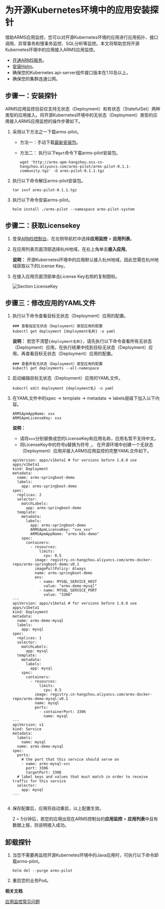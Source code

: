 # 为开源Kubernetes环境中的应用安装探针

借助ARMS应用监控，您可以对开源Kubernetes环境的应用进行应用拓扑、接口调用、异常事务和慢事务监控、SQL分析等监控。本文将帮助您将开源Kubernetes环境中的应用接入ARMS应用监控。

-   [开通ARMS服务](/intl.zh-CN/快速入门/开通ARMS.md)。
-   [安装Helm](https://helm.sh/docs/intro/install/)。
-   确保您的Kubernetes api-server组件接口版本在1.10及以上。
-   确保您的集群连通公网。

## 步骤一：安装探针

ARMS应用监控目前仅支持无状态（Deployment）和有状态（StatefulSet）两种类型的应用接入。将开源Kubernetes环境中的无状态（Deployment）类型的应用接入ARMS应用监控的操作步骤如下。

1.  采用以下方法之一下载arms-pilot。

    -   方法一：手动下载[最新安装包](http://arms-apm-hangzhou.oss-cn-hangzhou.aliyuncs.com/arms-pilot/arms-pilot-0.1.1-community.tgz)。
    -   方法二： 执行以下`Wget`命令下载arms-pilot安装包。

        ```
        wget 'http://arms-apm-hangzhou.oss-cn-hangzhou.aliyuncs.com/arms-pilot/arms-pilot-0.1.1-community.tgz' -O arms-pilot-0.1.1.tgz                                
        ```

2.  执行以下命令解压arms-pilot安装包。

    ```
    tar zxvf arms-pilot-0.1.1.tgz                         
    ```

3.  执行以下命令安装arms-pilot。

    ```
    helm install ./arms-pilot --namespace arms-pilot-system                        
    ```


## 步骤二：获取Licensekey

1.  登录[ARMS控制台](https://arms-ap-southeast-1.console.aliyun.com/#/home)，在左侧导航栏中选择**应用监控** \> **应用列表**。
2.  在应用列表页面顶部选择杭州地域，在右上角单击**接入应用**。

    **说明：** 开源Kubernetes环境中的应用默认接入杭州地域，因此您需在杭州地域获取以下的License Key。

3.  在接入应用页面顶部单击License Key右侧的复制图标。

    ![Section LicenseKey](https://static-aliyun-doc.oss-cn-hangzhou.aliyuncs.com/assets/img/zh-CN/4166600061/p45312.png)


## 步骤三：修改应用的YAML文件

1.  执行以下命令查看目标无状态（Deployment）应用的配置。

    ```
    ### 查看指定无状态（Deployment）类型应用的配置
    kubectl get deployment {deployment名称} -o yaml                            
    ```

    **说明：** 若您不清楚`{deployment名称}`，请先执行以下命令查看所有无状态（Deployment）应用，在执行结果中找到目标无状态（Deployment）应用，再查看目标无状态（Deployment）应用的配置。

    ```
    ### 查看所有无状态（Deployment）类型应用的配置
    kubectl get deployments --all-namespace                
    ```

2.  启动编辑目标无状态（Deployment）应用的YAML文件。

    ```
    kubectl edit deployment {deployment名} -o yaml                        
    ```

3.  在YAML文件中的spec -\> template -\> metadata -\> labels层级下加入以下内容。

    ```
    ARMSApmAppName: xxx
    ARMSApmLicenseKey: xxx                           
    ```

    **说明：**

    -   请将`xxx`分别替换成您的LicenseKey和应用名称，应用名暂不支持中文。
    -   将LicenseKey中的符号`@`替换为符号`_`。
    在开源环境中创建一个无状态（Deployment）应用并接入ARMS应用监控的完整YAML文件如下。

    ```
    apiVersion: apps/v1beta1 # for versions before 1.8.0 use apps/v1beta1
    kind: Deployment
    metadata:
      name: arms-springboot-demo
      labels:
        app: arms-springboot-demo
    spec:
      replicas: 2
      selector:
        matchLabels:
          app: arms-springboot-demo
      template:
        metadata:
          labels:
            app: arms-springboot-demo
            ARMSApmLicenseKey: "xxx_xxx"
            ARMSApmAppName: "arms-k8s-demo"
        spec:
          containers:
            - resources:
                limits:
                  cpu: 0.5
              image: registry.cn-hangzhou.aliyuncs.com/arms-docker-repo/arms-springboot-demo:v0.1
              imagePullPolicy: Always
              name: arms-springboot-demo
              env:
                - name: MYSQL_SERVICE_HOST
                  value: "arms-demo-mysql"
                - name: MYSQL_SERVICE_PORT
                  value: "3306"
    ---
    apiVersion: apps/v1beta1 # for versions before 1.8.0 use apps/v1beta1
    kind: Deployment
    metadata:
      name: arms-demo-mysql
      labels:
        app: mysql
    spec:
      replicas: 1
      selector:
        matchLabels:
          app: mysql
      template:
        metadata:
          labels:
            app: mysql
        spec:
          containers:
            - resources:
                limits:
                  cpu: 0.5
              image: registry.cn-hangzhou.aliyuncs.com/arms-docker-repo/arms-demo-mysql:v0.1
              name: mysql
              ports:
                - containerPort: 3306
                  name: mysql
    ---
    apiVersion: v1
    kind: Service
    metadata:
      labels:
        name: mysql
      name: arms-demo-mysql
    spec:
      ports:
        # the port that this service should serve on
        - name: arms-mysql-svc
          port: 3306
          targetPort: 3306
      # label keys and values that must match in order to receive traffic for this service
      selector:
        app: mysql
    ---
                            
    ```

4.  保存配置后，应用将自动重启，以上配置生效。

    2 ~ 5分钟后，若您的应用出现在ARMS控制台的**应用监控** \> **应用列表**中且有数据上报，则说明接入成功。


## 卸载探针

1.  当您不需要再监控开源Kubernetes环境中的Java应用时，可执行以下命令卸载arms-pilot。

    ```
    helm del --purge arms-pilot
    ```

2.  重启您的业务Pod。


**相关文档**  


[应用监控常见问题](/intl.zh-CN/应用监控/应用监控常见问题.md)

